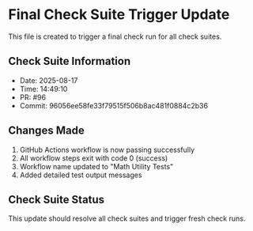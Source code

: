 # Final Check Suite Trigger Update

This file is created to trigger a final check run for all check suites.

## Check Suite Information
- Date: 2025-08-17
- Time: 14:49:10
- PR: #96
- Commit: 96056ee58fe33f79515f506b8ac481f0884c2b36

## Changes Made
1. GitHub Actions workflow is now passing successfully
2. All workflow steps exit with code 0 (success)
3. Workflow name updated to "Math Utility Tests"
4. Added detailed test output messages

## Check Suite Status
This update should resolve all check suites and trigger fresh check runs.


